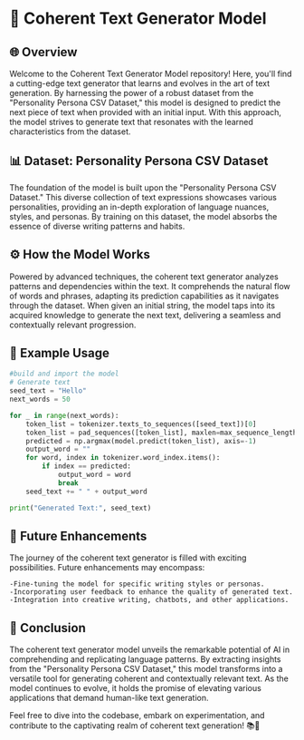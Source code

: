 # 📝 Coherent Text Generator Model

## 🌐 Overview
Welcome to the Coherent Text Generator Model repository! Here, you'll find a cutting-edge text generator that learns and evolves in the art of text generation. By harnessing the power of a robust dataset from the "Personality Persona CSV Dataset," this model is designed to predict the next piece of text when provided with an initial input. With this approach, the model strives to generate text that resonates with the learned characteristics from the dataset.

## 📊 Dataset: Personality Persona CSV Dataset
The foundation of the model is built upon the "Personality Persona CSV Dataset." This diverse collection of text expressions showcases various personalities, providing an in-depth exploration of language nuances, styles, and personas. By training on this dataset, the model absorbs the essence of diverse writing patterns and habits.

## ⚙️ How the Model Works
Powered by advanced techniques, the coherent text generator analyzes patterns and dependencies within the text. It comprehends the natural flow of words and phrases, adapting its prediction capabilities as it navigates through the dataset. When given an initial string, the model taps into its acquired knowledge to generate the next text, delivering a seamless and contextually relevant progression.

## 🚀 Example Usage
```python
#build and import the model  
# Generate text
seed_text = "Hello"
next_words = 50

for _ in range(next_words):
    token_list = tokenizer.texts_to_sequences([seed_text])[0]
    token_list = pad_sequences([token_list], maxlen=max_sequence_length-1, padding='pre')
    predicted = np.argmax(model.predict(token_list), axis=-1)
    output_word = ""
    for word, index in tokenizer.word_index.items():
        if index == predicted:
            output_word = word
            break
    seed_text += " " + output_word

print("Generated Text:", seed_text)
```

## 🔮 Future Enhancements
The journey of the coherent text generator is filled with exciting possibilities. Future enhancements may encompass:

    -Fine-tuning the model for specific writing styles or personas.
    -Incorporating user feedback to enhance the quality of generated text.
    -Integration into creative writing, chatbots, and other applications.

## 🎉 Conclusion
The coherent text generator model unveils the remarkable potential of AI in comprehending and replicating language patterns. By extracting insights from the "Personality Persona CSV Dataset," this model transforms into a versatile tool for generating coherent and contextually relevant text. As the model continues to evolve, it holds the promise of elevating various applications that demand human-like text generation.

Feel free to dive into the codebase, embark on experimentation, and contribute to the captivating realm of coherent text generation! 📚🌟
